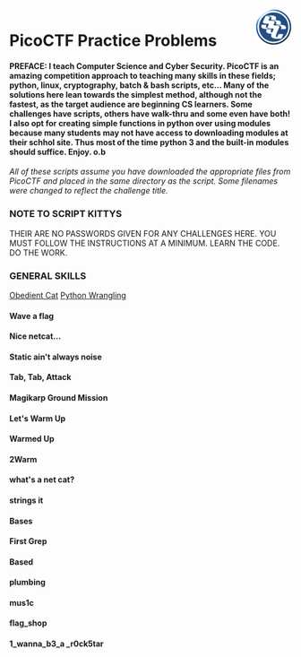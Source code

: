<img align="right" src="https://github.com/0m3g4b1u3/pico-ctf/blob/30c417590719596865c6d2bda53fe3bbef4f12c6/sscLogo200.png" width=64>

# PicoCTF Practice Problems<br>
#### **PREFACE:** I teach Computer Science and Cyber Security. PicoCTF is an amazing competition approach to teaching many skills in these fields; python, linux, cryptography, batch & bash scripts, etc... Many of the solutions here lean towards the simplest method, although not the fastest, as the target audience are beginning CS learners. Some challenges have scripts, others have walk-thru and some even have both! I also opt for creating simple functions in python over using modules because many students may not have access to downloading modules at their schhol site. Thus most of the time python 3 and the built-in modules should suffice. Enjoy. o.b

*All of these scripts assume you have downloaded the appropriate files from PicoCTF and placed in the same directory as the script. Some filenames were changed to reflect the challenge title.*

### NOTE TO SCRIPT KITTYS<br>
THEIR ARE NO PASSWORDS GIVEN FOR ANY CHALLENGES HERE. YOU MUST FOLLOW THE INSTRUCTIONS AT A MINIMUM. LEARN THE CODE. DO THE WORK.<br>

### GENERAL SKILLS<br>
[Obedient Cat](https://github.com/0m3g4b1u3/pico-ctf/blob/7b7be1f19232e4c4de9207f2600e91bfa00147cd/picoCTF_GS_ObedienytCat.py)
[Python Wrangling](../)
#### Wave a flag
#### Nice netcat...
#### Static ain't always noise
#### Tab, Tab, Attack
#### Magikarp Ground Mission
#### Let's Warm Up
#### Warmed Up
#### 2Warm
#### what's a net cat?
#### strings it
#### Bases
#### First Grep
#### Based
#### plumbing
#### mus1c
#### flag_shop
#### 1_wanna_b3_a _r0ck5tar

